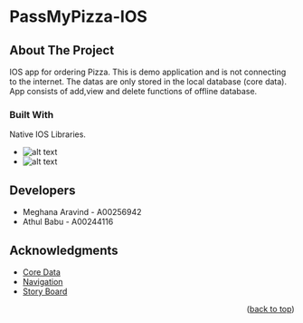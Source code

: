 # PassMyPizza-IOS

<!-- ABOUT THE PROJECT -->
## About The Project

IOS app for ordering Pizza. This is demo application and is not connecting to the internet. The datas are only stored in the local database (core data).
App consists of add,view and delete functions of offline database.

### Built With

Native IOS Libraries.

* ![alt text](https://cdn.iconscout.com/icon/free/png-256/swift-21-1175088.png)
* ![alt text](https://upload.wikimedia.org/wikipedia/en/0/0c/Xcode_icon.png)


<!-- Developers -->
## Developers
* Meghana Aravind - A00256942
* Athul Babu - A00244116



<!-- ACKNOWLEDGMENTS -->
## Acknowledgments



* [Core Data](https://youtu.be/O7u9nYWjvKk)
* [Navigation](https://developer.apple.com/documentation/uikit/uinavigationcontroller)
* [Story Board](https://youtu.be/7sDvz8btyvk)


<p align="right">(<a href="#readme-top">back to top</a>)</p>



